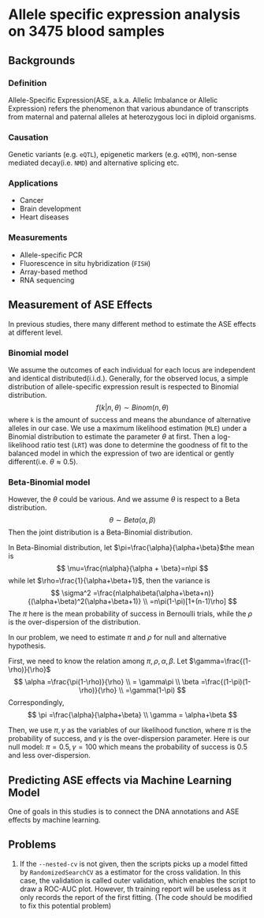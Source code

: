 # Allele specific expression analysis on 3475 blood samples

## Backgrounds

### Definition
Allele-Specific Expression(ASE, a.k.a. Allelic Imbalance or Allelic Expression)
refers the phenomenon that various abundance of transcripts from maternal and
paternal alleles at heterozygous loci in diploid organisms.

### Causation
Genetic variants (e.g. `eQTL`), epigenetic markers (e.g. `eQTM`), non-sense
mediated decay(i.e. `NMD`) and alternative splicing etc.

### Applications

- Cancer
- Brain development
- Heart diseases

### Measurements

- Allele-specific PCR
- Fluorescence in situ hybridization (`FISH`)
- Array-based method
- RNA sequencing

## Measurement of ASE Effects
In previous studies, there many different method to estimate the ASE effects at different level.

### Binomial model
We assume the outcomes of each individual for each locus are independent and identical distributed(i.i.d.).
Generally, for the observed locus, a simple distribution of allele-specific expression result is respected to Binomial distribution.
$$
f(k|n,\theta) \sim Binom(n, \theta)
$$
where `k` is the amount of success and means the abundance of alternative alleles in our case. We use a maximum likelihood estimation (`MLE`) under a
Binomial distribution to estimate the parameter $\theta$ at first. Then a log-likelihood ratio test (`LRT`) was done to determine the goodness of fit to the balanced model in which the expression of two are identical or gently different(i.e. $\theta \approx 0.5$).

### Beta-Binomial model

However, the $\theta$ could be various. And we assume $\theta$ is respect to a Beta distribution.
$$
\theta \sim Beta(\alpha, \beta)
$$
Then the joint distribution is a Beta-Binomial distribution.

In Beta-Binomial distribution, let $\pi=\frac{\alpha}{\alpha+\beta}$the mean is
$$
\mu=\frac{n\alpha}{\alpha + \beta}=n\pi
$$
while let $\rho=\frac{1}{\alpha+\beta+1}$, then the variance is
$$
\sigma^2 =\frac{n\alpha\beta(\alpha+\beta+n)}{(\alpha+\beta)^2(\alpha+\beta+1)} \\
  =n\pi(1-\pi)[1+(n-1)\rho]
$$
The $\pi$ here is the mean probability of success in Bernoulli trials, while the $\rho$ is the over-dispersion of the distribution.

In our problem, we need to estimate $\pi$ and $\rho$ for null and alternative hypothesis.

First, we need to know the relation among $\pi, \rho, \alpha, \beta$.
Let $\gamma=\frac{(1-\rho)}{\rho}$
$$
\alpha =\frac{\pi(1-\rho)}{\rho} \\
  = \gamma\pi \\
\beta =\frac{(1-\pi)(1-\rho)}{\rho} \\
  =\gamma(1-\pi)
$$
Correspondingly,
$$
\pi =\frac{\alpha}{\alpha+\beta} \\
\gamma = \alpha+\beta
$$

Then, we use $\pi, \gamma$ as the variables of our likelihood function, where $\pi$ is the probability of success, and $\gamma$ is the over-dispersion parameter. Here is our null model: $\pi=0.5, \gamma=100$ which means the probability of success is 0.5 and less over-dispersion.

## Predicting ASE effects via Machine Learning Model

One of goals in this studies is to connect the DNA annotations and ASE effects by machine learning.

## Problems
1. If the `--nested-cv` is not given, then the scripts picks up a model fitted by `RandomizedSearchCV` as a estimator for the cross validation. In this case, the validation is called outer validation, which enables the script to draw a ROC-AUC plot. However, th training report will be useless as it only records the report of the first fitting. (The code should be modified to fix this potential problem)
